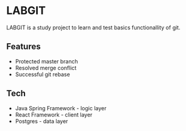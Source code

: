 # LABGIT
LABGIT is a study project to learn and test basics functionallity of git.

## Features
- Protected master branch
- Resolved merge conflict
- Successful git rebase 

## Tech
- Java Spring Framework - logic layer
- React Framework - client layer
- Postgres - data layer
